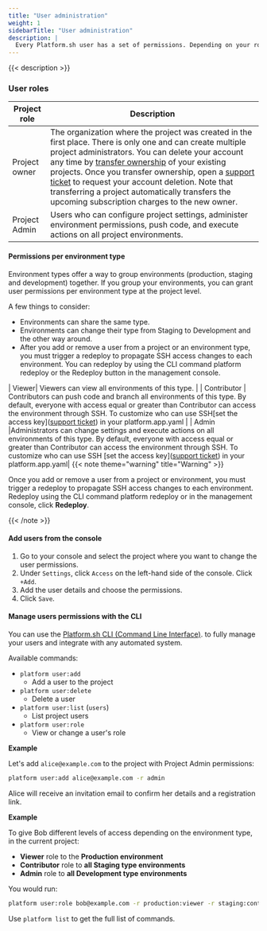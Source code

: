 ```yaml
---
title: "User administration"
weight: 1
sidebarTitle: "User administration"
description: |
  Every Platform.sh user has a set of permissions. Depending on your role, you'll be able to access different levels of the application, environments and projects. If you want to add a user to a project or an environment type, the user has to create an account before they can contribute to the project.
---
```


{{< description >}}

### User roles

Project role  | Description                                                                                                                                                                                           
---------------|----------------------------------------------------------------------------------------------------------------------------------------------------------------------------------------------------------------------------------------------------------------------------------------------------------------------------------------------------------------------------------------------------------------------------------------------------------------------------------------------------------------------------------------------
 Project owner | The organization where the project was created in the first place. There is only one and can create multiple project administrators. You can delete your account any time by [transfer ownership](/administration/users.md#transfer-ownership) of your existing projects. Once you transfer ownership, open a [support ticket](/development/troubleshoot.md#deleting-your-platformsh-account) to request your account deletion. Note that transferring a project automatically transfers the upcoming subscription charges to the new owner.
 Project Admin | Users who can configure project settings, administer environment permissions, push code, and execute actions on all project environments.                                                                                                                                                                                                               

#### Permissions per environment type

Environment types offer a way to group environments (production, staging and development) together. If you group your environments, you can grant user permissions per environment type at the project level.

A few things to consider:

* Environments can share the same type.
* Environments can change their type from Staging to Development and the other way around.
* After you add or remove a user from a project or an environment type, you must trigger a redeploy to propagate SSH access changes to each environment. You can redeploy by using the CLI command platform redeploy or the Redeploy button in the management console.

| Viewer| Viewers can view all environments of this type.
  |
| Contributor  | Contributors can push code and branch all environments of this type. By default, everyone with access equal or greater than Contributor can access the environment through SSH.
To customize who can use SSH[set the access key]([support ticket](/development/troubleshoot.md#deleting-your-platformsh-account)) in your platform.app.yaml
 |
| Admin |Administrators can change settings and execute actions on all environments of this type. By default, everyone with access equal or greater than Contributor can access the environment through SSH.
To customize who can use SSH [set the access key]([support ticket](/development/troubleshoot.md#deleting-your-platformsh-account)) in your platform.app.yaml|
{{< note theme="warning" title="Warning" >}}

Once you add or remove a user from a project or environment, you must trigger a redeploy to propagate SSH access changes to each environment. Redeploy using the CLI command platform redeploy or in the management console, click <strong>Redeploy</strong>.

{{< /note >}}

#### Add users from the console

1. Go to your console and select the project where you want to change the user permissions.
2. Under `Settings`, click `Access` on the left-hand side of the console.
Click `+Add`.
3. Add the user details and choose the permissions.
4. Click `Save`.

#### Manage users permissions with the CLI

You can use the [Platform.sh CLI (Command Line Interface)](/development/cli/_index.md). to fully manage your users and integrate with any automated system.

Available commands:

* `platform user:add`
  * Add a user to the project
* `platform user:delete`
  * Delete a user
* `platform user:list` (`users`)
  * List project users
* `platform user:role`
  * View or change a user's role

 **Example**

 Let's add `alice@example.com` to the project with Project Admin permissions:

```bash
platform user:add alice@example.com -r admin
```
Alice will receive an invitation email to confirm her details and a registration link.

**Example**

To give Bob different levels of access depending on the environment type, in the current project:

-  **Viewer** role to the **Production environment**
-  **Contributor** role to **all Staging type environments**
-  **Admin** role to **all Development type environments**

You would run:

```bash
platform user:role bob@example.com -r production:viewer -r staging:contributor -r development:admin
```

Use `platform list` to get the full list of commands.
